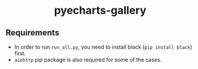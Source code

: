 <h1 align="center">pyecharts-gallery</h1>

## Requirements

* In order to run `run_all.py`, you need to install black (`pip install black`) first.
* `aiohttp` pip package is also required for some of the cases.
